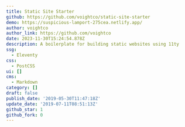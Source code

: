 ```yaml
---
title: Static Site Starter
github: https://github.com/voightco/static-site-starter
demo: https://suspicious-lamport-275cea.netlify.app/
author: voightco
author_link: https://github.com/voightco
date: 2023-11-30T15:24:54.878Z
description: A boilerplate for building static websites using 11ty
ssg:
  - Eleventy
css:
  - PostCSS
ui: []
cms:
  - Markdown
category: []
draft: false
publish_date: '2019-05-30T11:47:18Z'
update_date: '2019-07-11T08:51:13Z'
github_star: 1
github_fork: 0
---
```

